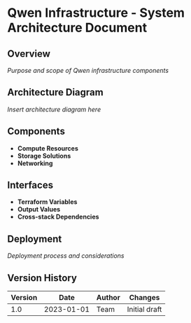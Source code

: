 # Qwen Infrastructure - System Architecture Document

## Overview
*Purpose and scope of Qwen infrastructure components*

## Architecture Diagram
*Insert architecture diagram here*

## Components
- **Compute Resources**
- **Storage Solutions**
- **Networking**

## Interfaces
- **Terraform Variables**
- **Output Values**
- **Cross-stack Dependencies**

## Deployment
*Deployment process and considerations*

## Version History
| Version | Date       | Author | Changes       |
|---------|------------|--------|---------------|
| 1.0     | 2023-01-01 | Team   | Initial draft |
